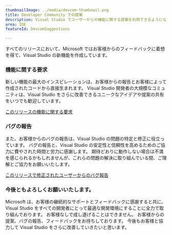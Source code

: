 ```yaml
---
thumbnailImage: ../media/devcom-thumbnail.png
title: Developer Community での提案
description: Visual Studio でユーザーからの機能に関する提案を利用できるようになりました。
area: IDE
featureId: DevcomSuggestions

---
```



すべてのリリースにおいて、Microsoft ではお客様からのフィードバックに着想を得て、Visual Studio の新機能を作成しています。

### 機能に関する要求
新しい機能の最大のインスピレーションは、お客様からの報告とお客様によって作成されたコードから直接生まれます。 Visual Studio 開発者の大規模なコミュニティは、Visual Studio をさらに改善できるユニークなアイデアや提案の共有をいつでも歓迎しています。

[このリリースの機能に関する要求](https://developercommunity.visualstudio.com/VisualStudio?q=%5BFixed+in%3A+Visual+Studio+2022+version+17.12%5D&ftype=idea&fTime=allTime)

### バグの報告
また、お客様からのバグの報告は、Visual Studio の問題の特定と修正に役立っています。 バグの報告と、Visual Studio の安定性と信頼性を高めるためのご協力に費やされた時間と労力に感謝します。 期待どおりに動作しない場合は不満を感じられるかもしれませんが、これらの問題の解決に取り組んでいる間、ご理解とご協力をお願いいたします。

[このリリースで修正されたユーザーからのバグ報告](https://developercommunity.visualstudio.com/VisualStudio?q=%5BFixed+in%3A+Visual+Studio+2022+version+17.12%5D&ftype=problem&fTime=allTime)

### 今後ともよろしくお願いいたします。
Microsoft は、お客様の継続的なサポートとフィードバックに感謝すると共に、Visual Studio をすべての開発者にとって最適な開発環境にすることに全力で取り組んでおります。 お客様なしで成し遂げることはできません。 お客様からの提案、バグの報告、フィードバックをお待ちしております。 今後もお客様と協力して Visual Studio をさらに改善していきたいと思います。
